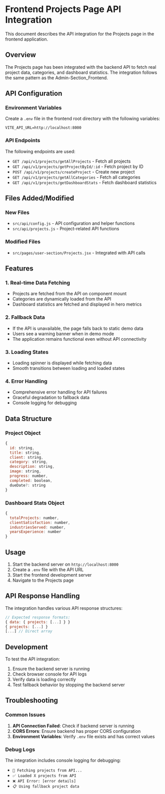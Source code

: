 # Frontend Projects Page API Integration

This document describes the API integration for the Projects page in the frontend application.

## Overview

The Projects page has been integrated with the backend API to fetch real project data, categories, and dashboard statistics. The integration follows the same pattern as the Admin-Section_Frontend.

## API Configuration

### Environment Variables

Create a `.env` file in the frontend root directory with the following variables:

```env
VITE_API_URL=http://localhost:8000
```

### API Endpoints

The following endpoints are used:

- `GET /api/v1/projects/getAllProjects` - Fetch all projects
- `GET /api/v1/projects/getProjectById/:id` - Fetch project by ID
- `POST /api/v1/projects/createProject` - Create new project
- `GET /api/v1/projects/getAllCategories` - Fetch all categories
- `GET /api/v1/projects/getDashboardStats` - Fetch dashboard statistics

## Files Added/Modified

### New Files
- `src/api/config.js` - API configuration and helper functions
- `src/api/projects.js` - Project-related API functions

### Modified Files
- `src/pages/user-section/Projects.jsx` - Integrated with API calls

## Features

### 1. Real-time Data Fetching
- Projects are fetched from the API on component mount
- Categories are dynamically loaded from the API
- Dashboard statistics are fetched and displayed in hero metrics

### 2. Fallback Data
- If the API is unavailable, the page falls back to static demo data
- Users see a warning banner when in demo mode
- The application remains functional even without API connectivity

### 3. Loading States
- Loading spinner is displayed while fetching data
- Smooth transitions between loading and loaded states

### 4. Error Handling
- Comprehensive error handling for API failures
- Graceful degradation to fallback data
- Console logging for debugging

## Data Structure

### Project Object
```javascript
{
  id: string,
  title: string,
  client: string,
  category: string,
  description: string,
  image: string,
  progress: number,
  completed: boolean,
  dueDate?: string
}
```

### Dashboard Stats Object
```javascript
{
  totalProjects: number,
  clientSatisfaction: number,
  industriesServed: number,
  yearsExperience: number
}
```

## Usage

1. Start the backend server on `http://localhost:8000`
2. Create a `.env` file with the API URL
3. Start the frontend development server
4. Navigate to the Projects page

## API Response Handling

The integration handles various API response structures:

```javascript
// Expected response formats:
{ data: { projects: [...] } }
{ projects: [...] }
[...] // Direct array
```

## Development

To test the API integration:

1. Ensure the backend server is running
2. Check browser console for API logs
3. Verify data is loading correctly
4. Test fallback behavior by stopping the backend server

## Troubleshooting

### Common Issues

1. **API Connection Failed**: Check if backend server is running
2. **CORS Errors**: Ensure backend has proper CORS configuration
3. **Environment Variables**: Verify `.env` file exists and has correct values

### Debug Logs

The integration includes console logging for debugging:
- `🔄 Fetching projects from API...`
- `✅ Loaded X projects from API`
- `❌ API Error: [error details]`
- `📋 Using fallback project data`
